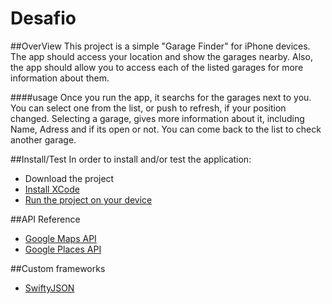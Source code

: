 # Desafio

##OverView
This project is a simple "Garage Finder" for iPhone devices.
The app should access your location and show the garages nearby. 
Also, the app should allow you to access each of the listed garages for more information about them.

####usage
Once you run the app, it searchs for the garages next to you.
You can select one from the list, or push to refresh, if your position changed.
Selecting a garage, gives more information about it, including Name, Adress and if its open or not.
You can come back to the list to check another garage.

##Install/Test
In order to install and/or test the application:
- Download the project
- [Install XCode](https://goo.gl/hjghAI)
- [Run the project on your device](https://goo.gl/3LjD92)

##API Reference

- [Google Maps API](https://goo.gl/NHOUi3)
- [Google Places API](https://goo.gl/hDsnZ9)

##Custom frameworks

- [SwiftyJSON](https://github.com/SwiftyJSON/SwiftyJSON)
